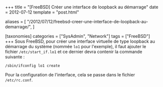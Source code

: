 +++
title = "[FreeBSD] Créer une interface de loopback au démarrage"
date = 2012-07-12
template = "post.html"

aliases = [
  "/2012/07/12/freebsd-creer-une-interface-de-loopback-au-demarrage/",
]

[taxonomies]
categories = ["SysAdmin", "Network"]
tags = ["FreeBSD"]
+++
Sous FreeBSD, pour créer une interface virtuelle de type loopback au démarrage
du système (nommée `lo1` pour l'exemple), il faut ajouter le fichier
`/etc/start_if.lo1` et ce dernier devra contenir la commande suivante :

```
/sbin/ifconfig lo1 create
```

Pour la configuration de l'interface, cela se passe dans le fichier
`/etc/rc.conf`.
